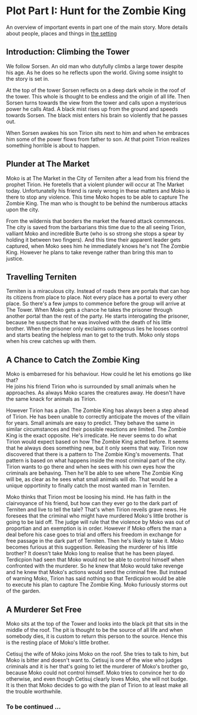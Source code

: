 Plot Part I: Hunt for the Zombie King
=====================================

An overview of important events in part one of the main story. More details about people, places and things in [the setting](../setting/index.md)


Introduction: Climbing the Tower
--------------------------------

We follow Sorsen. An old man who dutyfully climbs a large tower despite his age.
As he does so he reflects upon the world. Giving some insight to the story is set in.

At the top of the tower Sorsen reflects on a deep dark whole in the roof of the tower.
This whole is thought to be endless and the origin of all life.
Then Sorsen turns towards the view from the tower and calls upon a mysterious power he calls Atad.
A black mist rises up from the ground and speeds towards Sorsen.
The black mist enters his brain so violently that he passes out.

When Sorsen awakes his son Tirion sits next to him and when he embraces him some of the power flows from father to son.
At that point Tirion realizes something horrible is about to happen.


Plunder at The Market
---------------------

Moko is at The Market in the City of Terniten after a lead from his friend the prophet Tirion.
He foretells that a violent plunder will occur at The Market today.
Unfortunatelly his friend is rarely wrong in these matters and Moko is there to stop any violence.
This time Moko hopes to be able to capture The Zombie King.
The man who is thought to be behind the numberous attacks upon the city.

From the wildernis that borders the market the feared attack commences.
The city is saved from the barbarians this time due to the all seeing Tirion, valliant Moko and incredible Burte
(who is so strong she stops a spear by holding it between two fingers).
And this time their apparent leader gets captured, when Moko sees him he immediately knows he's not The Zombie King.
However he plans to take revenge rather than bring this man to justice.


Travelling Terniten
-------------------

Terniten is a miraculous city. Instead of roads there are portals that can hop its citizens from place to place.
Not every place has a portal to every other place. So there's a few jumps to commence before the group will arrive at The Tower.
When Moko gets a chance he takes the prisoner through another portal than the rest of the party.
He starts interogating the prisoner, because he suspects that he was involved with the death of his little brother.
When the prisoner only exclaims outrageous lies he looses control and starts beating the helpless man to get to the truth.
Moko only stops when his crew catches up with them.


A Chance to Catch the Zombie King
---------------------------------

Moko is embarresed for his behaviour. How could he let his emotions go like that?  
He joins his friend Tirion who is surrounded by small animals when he approaches.
As always Moko scares the creatures away. He doesn't have the same knack for animals as Tirion.

However Tirion has a plan.
The Zombie King has always been a step ahead of Tirion. He has been unable to correctly anticipate the moves of the villain for years.
Small animals are easy to predict. They behave the same in similar circumstances and their possible reactions are limited.
The Zombie King is the exact opposite. He's irredicate.
He never seems to do what Tirion would expect based on how The Zombie King acted before.
It seems that he always does something new, but it only seems that way.
Tirion now discovered that there is a pattern to The Zombie King's movements.
That pattern is based on what happens inside the most criminal part of the city.
Tirion wants to go there and when he sees with his own eyes how the criminals are behaving.
Then he'll be able to see where The Zombie King will be, as clear as he sees what small animals will do.
That would be a unique opportinity to finally catch the most wanted man in Terniten.

Moko thinks that Tirion most be loosing his mind.
He has faith in the clairvoyance of his friend, but how can they ever go to the dark part of Terniten and live to tell the tale?
That's when Tirion reveils grave news. He foresees that the criminal who might have murdered Moko's little brother is going to be laid off.
The judge will rule that the violence by Moko was out of proportian and an exemption is in order.
However if Moko offers the man a deal before his case goes to trial and offers his freedom in exchange for free passage in the dark part of Terniten.
Then he's likely to take it.
Moko becomes furious at this suggestion. Releasing the murderer of his little brother?
It doesn't take Moko long to realise that he has been played.
Terdicpion had seen that Moko would not be able to control himself when confronted with the murderer.
So he knew that Moko would take revenge and he knew that Moko's actions would send the criminal free. 
But instead of warning Moko, Tirion has said nothing so that Terdicpion would be able to execute his plan to capture The Zombie King.
Moko furiously storms out of the garden.


A Murderer Set Free
-------------------

Moko sits at the top of the Tower and looks into the black pit that sits in the middle of the roof.
The pit is thought to be the source of all life and when somebody dies,
it is custom to return this person to the source.
Hence this is the resting place of Moko's little brother.

Cetisuj the wife of Moko joins Moko on the roof. She tries to talk to him, but Moko is bitter and doesn't want to.
Cetisuj is one of the wise who judges criminals and it is her that's going to let the murderer of Moko's brother go,
because Moko could not control himself.
Moko tries to convince her to do otherwise, and even though Cetisuj clearly loves Moko, she will not budge.
It is then that Moko decides to go with the plan of Tirion to at least make all the trouble worthwhile.


### To be continued ...
